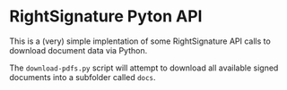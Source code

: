# RightSignature Pyton API

This is a (very) simple implentation of some RightSignature API calls to download document data via Python.

The `download-pdfs.py` script will attempt to download all available signed documents into a subfolder called `docs`.
